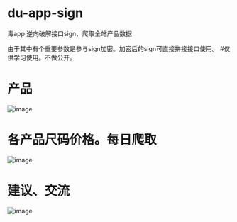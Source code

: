 # du-app-sign
毒app
逆向破解接口sign、爬取全站产品数据

由于其中有个重要参数是参与sign加密。加密后的sign可直接拼接接口使用。
#仅供学习使用。不做公开。

# 产品
![image](https://github.com/levislin2016/du-app-sign/blob/master/product.png)

# 各产品尺码价格。每日爬取
![image](https://github.com/levislin2016/du-app-sign/blob/master/size.png)

# 建议、交流
![image](https://github.com/levislin2016/du-app-sign/blob/master/wechat.jpg)

